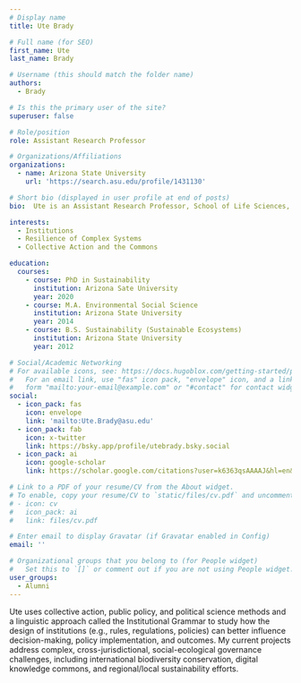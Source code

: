 ```yaml
---
# Display name
title: Ute Brady

# Full name (for SEO)
first_name: Ute
last_name: Brady

# Username (this should match the folder name)
authors:
  - Brady

# Is this the primary user of the site?
superuser: false

# Role/position
role: Assistant Research Professor

# Organizations/Affiliations
organizations:
  - name: Arizona State University
    url: 'https://search.asu.edu/profile/1431130'

# Short bio (displayed in user profile at end of posts)
bio:  Ute is an Assistant Research Professor, School of Life Sciences, ASU.

interests:
  - Institutions
  - Resilience of Complex Systems
  - Collective Action and the Commons

education:
  courses:
    - course: PhD in Sustainability
      institution: Arizona Sate University
      year: 2020
    - course: M.A. Environmental Social Science
      institution: Arizona State University
      year: 2014
    - course: B.S. Sustainability (Sustainable Ecosystems)
      institution: Arizona State University
      year: 2012 

# Social/Academic Networking
# For available icons, see: https://docs.hugoblox.com/getting-started/page-builder/#icons
#   For an email link, use "fas" icon pack, "envelope" icon, and a link in the
#   form "mailto:your-email@example.com" or "#contact" for contact widget.
social:
  - icon_pack: fas
    icon: envelope
    link: 'mailto:Ute.Brady@asu.edu'
  - icon_pack: fab
    icon: x-twitter
    link: https://bsky.app/profile/utebrady.bsky.social
  - icon_pack: ai
    icon: google-scholar
    link: https://scholar.google.com/citations?user=k6363qsAAAAJ&hl=en&oi=ao

# Link to a PDF of your resume/CV from the About widget.
# To enable, copy your resume/CV to `static/files/cv.pdf` and uncomment the lines below.
# - icon: cv
#   icon_pack: ai
#   link: files/cv.pdf

# Enter email to display Gravatar (if Gravatar enabled in Config)
email: ''

# Organizational groups that you belong to (for People widget)
#   Set this to `[]` or comment out if you are not using People widget.
user_groups:
  - Alumni
---
```


Ute uses collective action, public policy, and political science methods and a linguistic approach called the Institutional Grammar to study how the design of institutions (e.g., rules, regulations, policies) can better influence decision-making, policy implementation, and outcomes. My current projects address complex, cross-jurisdictional, social-ecological governance challenges, including international biodiversity conservation, digital knowledge commons, and regional/local sustainability efforts.
